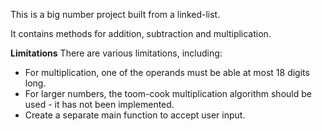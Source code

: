 This is a big number project built from a linked-list.

It contains methods for addition, subtraction and multiplication.

**Limitations**
There are various limitations, including:
* For multiplication, one of the operands must be able at most 18 digits long.
* For larger numbers, the toom-cook multiplication algorithm should be used - it has not been implemented.
* Create a separate main function to accept user input.
